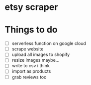 # etsy scraper 

# Things to do

- [ ] serverless function on google cloud
- [ ] scrape website
- [ ] upload all images to shopify
- [ ] resize images maybe...
- [ ] write to csv i think
- [ ] import as products 
- [ ] grab reviews too 
